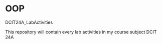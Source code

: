 # OOP
DCIT24A_LabActivities

This repository will contain every lab activities in my course subject DCIT 24A

